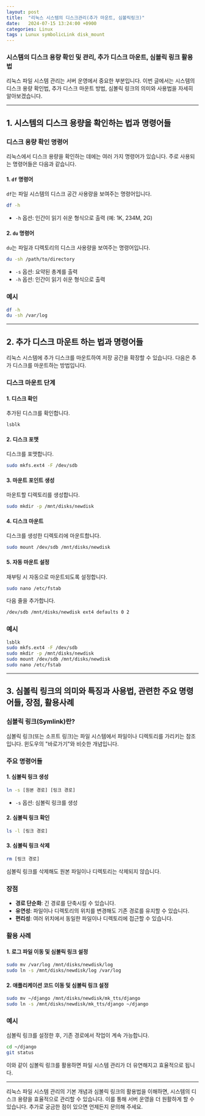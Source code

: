 ```yaml
---
layout: post
title:  "리눅스 시스템의 디스크관리(추가 마운트, 심볼릭링크)"
date:   2024-07-15 13:24:00 +0900
categories: Linux
tags : Lunux symbolicLink disk_mount
---
```



### 시스템의 디스크 용량 확인 및 관리, 추가 디스크 마운트, 심볼릭 링크 활용법

리눅스 파일 시스템 관리는 서버 운영에서 중요한 부분입니다. 이번 글에서는 시스템의 디스크 용량 확인법, 추가 디스크 마운트 방법, 심볼릭 링크의 의미와 사용법을 자세히 알아보겠습니다.

------

## 1. 시스템의 디스크 용량을 확인하는 법과 명령어들

### 디스크 용량 확인 명령어

리눅스에서 디스크 용량을 확인하는 데에는 여러 가지 명령어가 있습니다. 주로 사용되는 명령어들은 다음과 같습니다.

#### 1. `df` 명령어

`df`는 파일 시스템의 디스크 공간 사용량을 보여주는 명령어입니다.

```bash
df -h
```

- `-h` 옵션: 인간이 읽기 쉬운 형식으로 출력 (예: 1K, 234M, 2G)

#### 2. `du` 명령어

`du`는 파일과 디렉토리의 디스크 사용량을 보여주는 명령어입니다.

```bash
du -sh /path/to/directory
```

- `-s` 옵션: 요약된 총계를 출력
- `-h` 옵션: 인간이 읽기 쉬운 형식으로 출력

### 예시

```bash
df -h
du -sh /var/log
```

------

## 2. 추가 디스크 마운트 하는 법과 명령어들

리눅스 시스템에 추가 디스크를 마운트하여 저장 공간을 확장할 수 있습니다. 다음은 추가 디스크를 마운트하는 방법입니다.

### 디스크 마운트 단계

#### 1. 디스크 확인

추가된 디스크를 확인합니다.

```bash
lsblk
```

#### 2. 디스크 포맷

디스크를 포맷합니다.

```bash
sudo mkfs.ext4 -F /dev/sdb
```

#### 3. 마운트 포인트 생성

마운트할 디렉토리를 생성합니다.

```bash
sudo mkdir -p /mnt/disks/newdisk
```

#### 4. 디스크 마운트

디스크를 생성한 디렉토리에 마운트합니다.

```bash
sudo mount /dev/sdb /mnt/disks/newdisk
```

#### 5. 자동 마운트 설정

재부팅 시 자동으로 마운트되도록 설정합니다.

```bash
sudo nano /etc/fstab
```

다음 줄을 추가합니다.

```bash
/dev/sdb /mnt/disks/newdisk ext4 defaults 0 2
```

### 예시

```bash
lsblk
sudo mkfs.ext4 -F /dev/sdb
sudo mkdir -p /mnt/disks/newdisk
sudo mount /dev/sdb /mnt/disks/newdisk
sudo nano /etc/fstab
```

------

## 3. 심볼릭 링크의 의미와 특징과 사용법, 관련한 주요 명령어들, 장점, 활용사례

### 심볼릭 링크(Symlink)란?

심볼릭 링크(또는 소프트 링크)는 파일 시스템에서 파일이나 디렉토리를 가리키는 참조입니다. 윈도우의 "바로가기"와 비슷한 개념입니다.

### 주요 명령어들

#### 1. 심볼릭 링크 생성

```bash
ln -s [원본 경로] [링크 경로]
```

- `-s` 옵션: 심볼릭 링크를 생성

#### 2. 심볼릭 링크 확인

```bash
ls -l [링크 경로]
```

#### 3. 심볼릭 링크 삭제

```bash
rm [링크 경로]
```

심볼릭 링크를 삭제해도 원본 파일이나 디렉토리는 삭제되지 않습니다.

### 장점

- **경로 단순화**: 긴 경로를 단축시킬 수 있습니다.
- **유연성**: 파일이나 디렉토리의 위치를 변경해도 기존 경로를 유지할 수 있습니다.
- **편리성**: 여러 위치에서 동일한 파일이나 디렉토리에 접근할 수 있습니다.

### 활용 사례

#### 1. 로그 파일 이동 및 심볼릭 링크 설정

```bash
sudo mv /var/log /mnt/disks/newdisk/log
sudo ln -s /mnt/disks/newdisk/log /var/log
```

#### 2. 애플리케이션 코드 이동 및 심볼릭 링크 설정

```bash
sudo mv ~/django /mnt/disks/newdisk/mk_tts/django
sudo ln -s /mnt/disks/newdisk/mk_tts/django ~/django
```

### 예시

심볼릭 링크를 설정한 후, 기존 경로에서 작업이 계속 가능합니다.

```bash
cd ~/django
git status
```

이와 같이 심볼릭 링크를 활용하면 파일 시스템 관리가 더 유연해지고 효율적으로 됩니다.

------

리눅스 파일 시스템 관리의 기본 개념과 심볼릭 링크의 활용법을 이해하면, 시스템의 디스크 용량을 효율적으로 관리할 수 있습니다. 이를 통해 서버 운영을 더 원활하게 할 수 있습니다. 추가로 궁금한 점이 있으면 언제든지 문의해 주세요.

